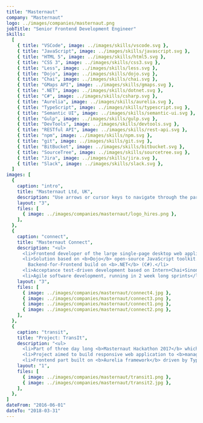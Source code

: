 ```yaml
---
title: "Masternaut"
company: "Masternaut"
logo: ../images/companies/masternaut.png
jobTitle: "Senior Frontend Development Engineer"
skills:
  [
    { title: "VSCode", image: ../images/skills/vscode.svg },
    { title: "JavaScript", image: ../images/skills/javascript.svg },
    { title: "HTML 5", image: ../images/skills/html5.svg },
    { title: "CSS 3", image: ../images/skills/css3.svg },
    { title: "Less", image: ../images/skills/less.svg },
    { title: "Dojo", image: ../images/skills/dojo.svg },
    { title: "Chai", image: ../images/skills/chai.svg },
    { title: "GMaps API", image: ../images/skills/gmaps.svg },
    { title: ".NET", image: ../images/skills/dotnet.svg },
    { title: "C#", image: ../images/skills/csharp.svg },
    { title: "Aurelia", image: ../images/skills/aurelia.svg },
    { title: "TypeScript", image: ../images/skills/typescript.svg },
    { title: "Semantic UI", image: ../images/skills/semantic-ui.svg },
    { title: "Gulp", image: ../images/skills/gulp.svg },
    { title: "DevTools", image: ../images/skills/devtools.svg },
    { title: "RESTful API", image: ../images/skills/rest-api.svg },
    { title: "npm", image: ../images/skills/npm.svg },
    { title: "git", image: ../images/skills/git.svg },
    { title: "BitBucket", image: ../images/skills/bitbucket.svg },
    { title: "SourceTree", image: ../images/skills/sourcetree.svg },
    { title: "Jira", image: ../images/skills/jira.svg },
    { title: "Slack", image: ../images/skills/slack.svg },
  ]
images: [
  {
    caption: "intro",
    title: "Masternaut Ltd, UK",
    description: "Use arrows or cursor keys to navigate through the participated projects...",
    layout: "3",
    files: [
      { image: ../images/companies/masternaut/logo_hires.png },
    ],
  },
  {
    caption: "connect",
    title: "Masternaut Connect",
    description: "<ul>
      <li>Frontend developer of the large single-page desktop web application for vehicle tracking, fleet & asset management and driver performance analysis.</li>
      <li>Solution based on <b>Dojo</b> open-source JavaScript toolkit.<br>
        Backend-for-Frontend build on <b>.NET</b> (C#).</li>
      <li>Acceptance test-driven development based on Intern+Chai+Sinon.</li>
      <li>Agile software development, running in 2 week long sprints</li></ul>",
    layout: "3",
    files: [
      { image: ../images/companies/masternaut/connect4.jpg },
      { image: ../images/companies/masternaut/connect3.png },
      { image: ../images/companies/masternaut/connect1.png },
      { image: ../images/companies/masternaut/connect2.png },
    ],
  },
  {
    caption: "transit",
    title: "Project: TransIt",
    description: "<ul>
      <li>Part of three day long <b>Masternaut Hackathon 2017</b> which took place in May 2017.</li>
      <li>Project aimed to build responsive web application to <b>manage translation resources</b> of customer's projects and components, where I've acted as frontend architect.</li>
      <li>Frontend part built on <b>Aurelia framework</b> driven by TypeScript transpiler and <b>Semantic UI</b> framework driven by LESS transpiler.</li></ul>",
    layout: "1",
    files: [
      { image: ../images/companies/masternaut/transit1.png },
      { image: ../images/companies/masternaut/transit2.jpg },
    ],
  },
]
dateFrom: "2016-06-01"
dateTo: "2018-03-31"
---
```

